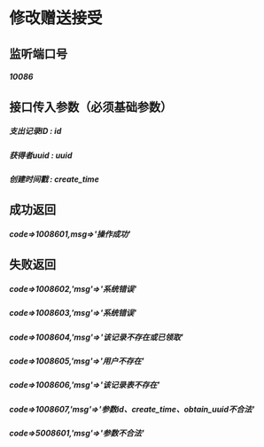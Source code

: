 # 修改赠送接受
## 监听端口号
##### *10086*
## 接口传入参数（必须基础参数）
##### **支出记录ID** : *id*
##### **获得者uuid** : *uuid*
##### **创建时间戳** : *create_time*

## 成功返回
##### **code=>1008601,msg=>'操作成功'**


## 失败返回
##### **code=>1008602,'msg'=>'系统错误'**
##### **code=>1008603,'msg'=>'系统错误'**
##### **code=>1008604,'msg'=>'该记录不存在或已领取'**
##### **code=>1008605,'msg'=>'用户不存在'**
##### **code=>1008606,'msg'=>'该记录表不存在'**
##### **code=>1008607,'msg'=>'参数id、create_time、obtain_uuid不合法'**
##### **code=>5008601,'msg'=>'参数不合法'**
